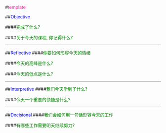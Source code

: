 #<font color=deeppink>template</font>

##<font color=blue>Objective</font>

####<font color=green>完成了什么?</font>

####<font color=green>关于今天的课程, 你记得什么?</font>


---
##<font color=blue>Reflective</font>
####<font color=green>你要如何形容今天的情绪</font>

####<font color=green>今天的高峰是什么?</font>

####<font color=green>今天的低点是什么?</font>


---
##<font color=blue>Interpretive</font>
####<font color=green>我们今天学到了什么?</font>


####<font color=green>今天一个重要的领悟是什么?</font>

---
##<font color=blue>Decisional</font>
####<font color=green>我们会如何用一句话形容今天的工作</font>

####<font color=green>有哪些工作需要明天继续努力?</font>
